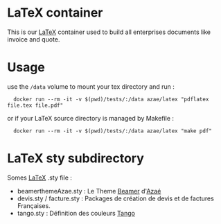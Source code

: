 # LaTeX container

This is our [LaTeX](https://fr.wikipedia.org/wiki/LaTeX) container used to build all enterprises documents like invoice and quote.

# Usage

use the `/data` volume to mount your tex directory and run : 

      docker run --rm -it -v $(pwd)/tests/:/data azae/latex "pdflatex file.tex file.pdf"

or if your LaTeX source directory is managed by Makefile : 

      docker run --rm -it -v $(pwd)/tests/:/data azae/latex "make pdf"

# LaTeX sty subdirectory

Somes [LaTeX](https://fr.wikipedia.org/wiki/LaTeX) .sty file : 

- beamerthemeAzae.sty : Le Theme [Beamer](https://www.ctan.org/pkg/beamer) d'[Azaé](http://azae.net)
- devis.sty / facture.sty : Packages de création de devis et de factures Françaises.
- tango.sty : Définition des couleurs [Tango](http://tango.freedesktop.org/)


